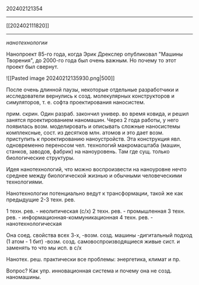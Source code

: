 202402121354
***
[[202402111820]]
***
*нанотехнологии*

Нанопроект 85-го года, когда Эрик Дрекслер опубликовал "Машины Творения", до 2000-го года был очень важным.
Но почему то этот проект был свернут.

![[Pasted image 20240212135930.png|500]]

После очень длинной паузы, некоторые отдельные разработчики и исследователи вернулись к созд. молекулярных конструкторов и симуляторов, т. е. софта проектирования наносистем.

прим. скрин.
Один разраб. закончил универ. во время ковида, 
и решил занятся проектированием наномашин.
Через 2 года работы, у него появилась возм. моделировать и описывать сложные наносистемы комплексные, сост. из десятков млн. атомов и это дает возм. приступить к проектированию наноустройств.
Эта конструкция явл. одновременно переносом чел. технологий макромасштаба (машин, станков, заводов, фабрик) на наноуровень.
Там где сущ. только биологические структуры.

Идея нанотехнологий, что можно воспроизвести на наноуровне нечто среднее между биологической жизнью и обычными человеческими технологиями.

Нанотехнологии потенциально ведут к трансформации, такой же как предыдущие 2-3 техн. рев.

1 техн. рев. - неолитическая (с/х)
2 техн. рев. - промышленная
3 техн. рев. - информационная-коммуникационная
4 техн. рев. - нанотехнологическая

Она соед. свойства всех 3-х, 
-возм. созд. машины
-дигитальный подход (1 атом - 1 бит)
-возм. созд. самовоспроизводящиеся живые сист. и заменять то что мы исп. в с/х

Нанотех. реш. практически все проблемы: энергетика, климат и пр.

Вопрос?
Как упр. инновационная система и почему она не созд. наномашины.

